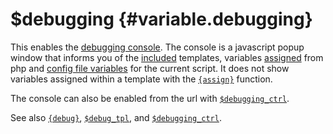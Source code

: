 \$debugging {#variable.debugging}
===========

This enables the [debugging console](#chapter.debugging.console). The
console is a javascript popup window that informs you of the
[included](#language.function.include) templates, variables
[assigned](#api.assign) from php and [config file
variables](#language.config.variables) for the current script. It does
not show variables assigned within a template with the
[`{assign}`](#language.function.assign) function.

The console can also be enabled from the url with
[`$debugging_ctrl`](#variable.debugging.ctrl).

See also [`{debug}`](#language.function.debug),
[`$debug_tpl`](#variable.debug_template), and
[`$debugging_ctrl`](#variable.debugging.ctrl).
